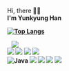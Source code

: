 


   Hi, there<b> 👋🏻 <br>
  I'm Yunkyung Han<a href="https://velog.io/@wheezy_han">
      <br>
   
[![Top Langs](https://github-readme-stats.vercel.app/api/top-langs/?username=yunkyunghan&layout=compact&hide=asp.net,php&langs_count=6)](https://github.com/yunkyunghan/github-readme-stats)
   
<!--    <a href="https://alpox.kr">
    <img 
        src="http://img.shields.io/badge/-Tech%20Blog-655ced?style=flat&logo=github&link=https://alpox.kr"
        style="height : auto; margin-left : 10px; margin-right : 10px;"/>
</a> -->
 <a href="https://alpox.kr">
   <img src="http://img.shields.io/badge/-Tech%20Blog-grey?style=flat&logo=github&link=https://velog.io/@wheezy_han"
        style="height : auto; margin-left : 10px; margin-right : 10px;"/>
   </a><Br>
  <img src="https://img.shields.io/badge/HTML5-E34F26?style=flat-square&logo=HTML5&logoColor=white"/></a> 
  <img src="https://img.shields.io/badge/CSS3-1572B6?style=flat-square&logo=CSS3&logoColor=white"/></a> 
  <img src="https://img.shields.io/badge/JavaScript-F7DF1E?style=flat-square&logo=JavaScript&logoColor=white"/></a> 
  <img src="https://img.shields.io/badge/Vue.js-4FC08D?style=flat-square&logo=Vue.js&logoColor=white"/></a> <br>
  <img alt="Java" src="https://img.shields.io/badge/java-%23ED8B00.svg?&style=flat-square&logo=java&logoColor=white"/>
  <img src="https://img.shields.io/badge/Node.js-339933?style=flat-square&logo=Node.js&logoColor=white"/></a> 
  <img src="https://img.shields.io/badge/MicrosoftSQLServer-CC2927?style=flat-square&logo=MicrosoftSQLServer&logoColor=white"/></a>
  <img src="https://img.shields.io/badge/PostgreSQL-4169E1?style=flat-square&logo=PostgreSQL&logoColor=white"/></a>
  <img src="https://img.shields.io/badge/Oracle-F80000?style=flat-square&logo=Oracle&logoColor=white"/></a><br>



